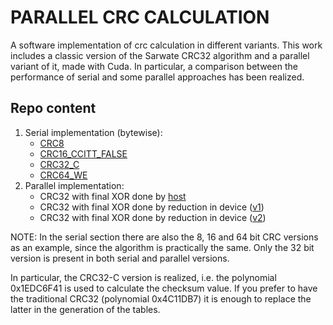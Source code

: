 # PARALLEL CRC CALCULATION
A software implementation of crc calculation in different variants. This work includes a classic version of the Sarwate CRC32 algorithm and a parallel variant of it, made with Cuda. In particular, a comparison between the performance of serial and some parallel approaches has been realized.

## Repo content
1. Serial implementation (bytewise):
    - [CRC8](./serial/crc8.cpp)
    - [CRC16_CCITT_FALSE](./serial/crc16.cpp)
    - [CRC32_C](./serial/crc32.cpp)
    - [CRC64_WE](./serial/crc64.cpp)
2. Parallel implementation: 
    - CRC32 with final XOR done by [host](./parallel/host/crc32-prl-host.cu)
    - CRC32 with final XOR done by reduction in device ([v1](./parallel/host/crc32-prl-red1.cu))
    - CRC32 with final XOR done by reduction in device ([v2](./parallel/host/crc32-prl-red2.cu))

NOTE: In the serial section there are also the 8, 16 and 64 bit CRC versions as an example, since the algorithm is practically the same. Only the 32 bit version is present in both serial and parallel versions. 

In particular, the CRC32-C version is realized, i.e. the polynomial 0x1EDC6F41 is used to calculate the checksum value. If you prefer to have the traditional CRC32 (polynomial 0x4C11DB7) it is enough to replace the latter in the generation of the tables. 